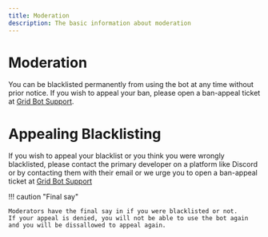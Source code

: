 ```yaml
---
title: Moderation
description: The basic information about moderation
---
```


# Moderation
You can be blacklisted permanently from using the bot at any time without prior notice. If you wish to appeal your ban, please open a ban-appeal ticket at [Grid Bot Support](https://github.com/mfdlabs/grid-bot-support-stage/issues/new?assignees=mfdlabs-ops%2Cmfdlabs-sec-ops&labels=Appeal%2CRequires+Review%2CBacklogged&template=blacklist_appeal.yml&title=%5BAppeal%5D%3A+).

# Appealing Blacklisting
If you wish to appeal your blacklist or you think you were wrongly blacklisted, please contact the primary developer on a platform like Discord or by contacting them with their email or we urge you to open a ban-appeal ticket at [Grid Bot Support](https://github.com/mfdlabs/grid-bot-support-stage/issues/new?assignees=mfdlabs-ops%2Cmfdlabs-sec-ops&labels=Appeal%2CRequires+Review%2CBacklogged&template=blacklist_appeal.yml&title=%5BAppeal%5D%3A+)

!!! caution "Final say"

    Moderators have the final say in if you were blacklisted or not. 
    If your appeal is denied, you will not be able to use the bot again and you will be dissallowed to appeal again.
